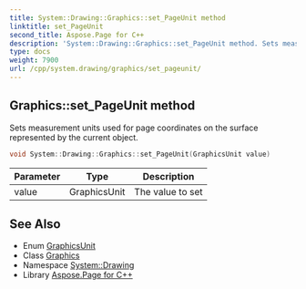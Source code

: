 ```yaml
---
title: System::Drawing::Graphics::set_PageUnit method
linktitle: set_PageUnit
second_title: Aspose.Page for C++
description: 'System::Drawing::Graphics::set_PageUnit method. Sets measurement units used for page coordinates on the surface represented by the current object in C++.'
type: docs
weight: 7900
url: /cpp/system.drawing/graphics/set_pageunit/
---
```

## Graphics::set_PageUnit method


Sets measurement units used for page coordinates on the surface represented by the current object.

```cpp
void System::Drawing::Graphics::set_PageUnit(GraphicsUnit value)
```


| Parameter | Type | Description |
| --- | --- | --- |
| value | GraphicsUnit | The value to set |

## See Also

* Enum [GraphicsUnit](../../graphicsunit/)
* Class [Graphics](../)
* Namespace [System::Drawing](../../)
* Library [Aspose.Page for C++](../../../)
